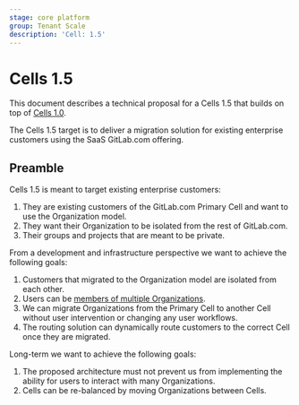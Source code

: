 ```yaml
---
stage: core platform
group: Tenant Scale
description: 'Cell: 1.5'
---
```


# Cells 1.5

This document describes a technical proposal for a Cells 1.5 that builds on top of [Cells 1.0](cells-1.0.md).

The Cells 1.5 target is to deliver a migration solution for existing enterprise customers using the SaaS GitLab.com offering.

## Preamble

Cells 1.5 is meant to target existing enterprise customers:

1. They are existing customers of the GitLab.com Primary Cell and want to use the Organization model.
1. They want their Organization to be isolated from the rest of GitLab.com.
1. Their groups and projects that are meant to be private.

From a development and infrastructure perspective we want to achieve the following goals:

1. Customers that migrated to the Organization model are isolated from each other.
1. Users can be [members of multiple Organizations](../../organization/index.md#organizations-on-cells-15-fy25q3-fy25q3).
1. We can migrate Organizations from the Primary Cell to another Cell without user intervention or changing any user workflows.
1. The routing solution can dynamically route customers to the correct Cell once they are migrated.

Long-term we want to achieve the following goals:

1. The proposed architecture must not prevent us from implementing the ability for users to interact with many Organizations.
1. Cells can be re-balanced by moving Organizations between Cells.
